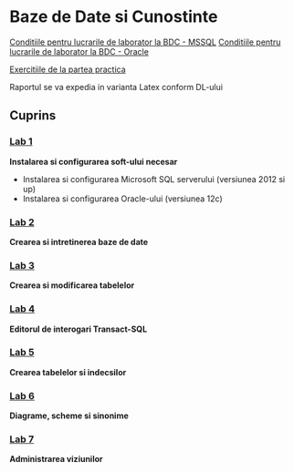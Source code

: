 # Baze de Date si Cunostinte
[Conditiile pentru lucrarile de laborator la BDC - MSSQL](https://drive.google.com/open?id=0B-b6xKAweMRhbGZHT2V5MlJHZDQ)
[Conditiile pentru lucrarile de laborator la BDC - Oracle](https://drive.google.com/open?id=0B-b6xKAweMRhY1I0ellOdWRqekE)

[Exercitiile de la partea practica](https://drive.google.com/file/d/0B-b6xKAweMRhaEVtVWtSa0E0V3c/view?usp=sharing)


 Raportul se va expedia in varianta Latex conform DL-ului
## Cuprins

### [Lab 1](https://github.com/BestMujik/BDC_labs/blob/master/BDC_LAB%231.md)
**Instalarea si configurarea soft-ului necesar**
  - Instalarea si configurarea Microsoft SQL serverului (versiunea 2012 si up)
  - Instalarea si configurarea Oracle-ului (versiunea 12c)

### [Lab 2](https://github.com/BestMujik/BDC_labs/blob/master/BDC_LAB%232.md)
**Crearea si intretinerea baze de date**

### [Lab 3](https://github.com/BestMujik/BDC_labs/blob/master/BDC_LAB%233.md)
**Crearea si modificarea tabelelor**

### [Lab 4](https://github.com/BestMujik/BDC_labs/blob/master/BDC_LAB%234.md)
**Editorul de interogari Transact-SQL**

### [Lab 5]()
**Crearea tabelelor si indecsilor**

### [Lab 6]()
**Diagrame, scheme si sinonime**

### [Lab 7]()
**Administrarea viziunilor**
  

